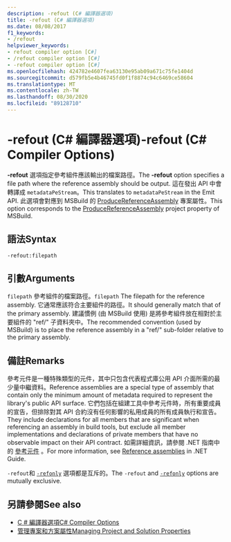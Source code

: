 ```yaml
---
description: -refout (C# 編譯器選項)
title: -refout (C# 編譯器選項)
ms.date: 08/08/2017
f1_keywords:
- /refout
helpviewer_keywords:
- refout compiler option [C#]
- /refout compiler option [C#]
- -refout compiler option [C#]
ms.openlocfilehash: 424782e4607fea63130e95ab09a671c75fe1404d
ms.sourcegitcommit: d579fb5e4b46745fd0f1f8874c94c6469ce58604
ms.translationtype: MT
ms.contentlocale: zh-TW
ms.lasthandoff: 08/30/2020
ms.locfileid: "89128710"
---
```

# <a name="-refout-c-compiler-options"></a><span data-ttu-id="3359b-103">-refout (C# 編譯器選項)</span><span class="sxs-lookup"><span data-stu-id="3359b-103">-refout (C# Compiler Options)</span></span>

<span data-ttu-id="3359b-104">**-refout** 選項指定參考組件應該輸出的檔案路徑。</span><span class="sxs-lookup"><span data-stu-id="3359b-104">The **-refout** option specifies a file path where the reference assembly should be output.</span></span> <span data-ttu-id="3359b-105">這在發出 API 中會轉譯成 `metadataPeStream`。</span><span class="sxs-lookup"><span data-stu-id="3359b-105">This translates to `metadataPeStream` in the Emit API.</span></span> <span data-ttu-id="3359b-106">此選項會對應到 MSBuild 的 [ProduceReferenceAssembly](/visualstudio/msbuild/common-msbuild-project-properties) 專案屬性。</span><span class="sxs-lookup"><span data-stu-id="3359b-106">This option corresponds to the [ProduceReferenceAssembly](/visualstudio/msbuild/common-msbuild-project-properties) project property of MSBuild.</span></span>

## <a name="syntax"></a><span data-ttu-id="3359b-107">語法</span><span class="sxs-lookup"><span data-stu-id="3359b-107">Syntax</span></span>

```console
-refout:filepath
```

## <a name="arguments"></a><span data-ttu-id="3359b-108">引數</span><span class="sxs-lookup"><span data-stu-id="3359b-108">Arguments</span></span>

 <span data-ttu-id="3359b-109">`filepath` 參考組件的檔案路徑。</span><span class="sxs-lookup"><span data-stu-id="3359b-109">`filepath` The filepath for the reference assembly.</span></span> <span data-ttu-id="3359b-110">它通常應該符合主要組件的路徑。</span><span class="sxs-lookup"><span data-stu-id="3359b-110">It should generally match that of the primary assembly.</span></span> <span data-ttu-id="3359b-111">建議慣例 (由 MSBuild 使用) 是將參考組件放在相對於主要組件的 "ref/" 子資料夾中。</span><span class="sxs-lookup"><span data-stu-id="3359b-111">The recommended convention (used by MSBuild) is to place the reference assembly in a "ref/" sub-folder relative to the primary assembly.</span></span>

## <a name="remarks"></a><span data-ttu-id="3359b-112">備註</span><span class="sxs-lookup"><span data-stu-id="3359b-112">Remarks</span></span>

<span data-ttu-id="3359b-113">參考元件是一種特殊類型的元件，其中只包含代表程式庫公用 API 介面所需的最少量中繼資料。</span><span class="sxs-lookup"><span data-stu-id="3359b-113">Reference assemblies are a special type of assembly that contain only the minimum amount of metadata required to represent the library's public API surface.</span></span> <span data-ttu-id="3359b-114">它們包括在組建工具中參考元件時，所有重要成員的宣告，但排除對其 API 合約沒有任何影響的私用成員的所有成員執行和宣告。</span><span class="sxs-lookup"><span data-stu-id="3359b-114">They include declarations for all members that are significant when referencing an assembly in build tools, but exclude all member implementations and declarations of private members that have no observable impact on their API contract.</span></span> <span data-ttu-id="3359b-115">如需詳細資訊，請參閱 .NET 指南中的 [參考元件](../../../standard/assembly/reference-assemblies.md) 。</span><span class="sxs-lookup"><span data-stu-id="3359b-115">For more information, see [Reference assemblies](../../../standard/assembly/reference-assemblies.md) in .NET Guide.</span></span>

<span data-ttu-id="3359b-116">`-refout`和 [`-refonly`](refonly-compiler-option.md) 選項都是互斥的。</span><span class="sxs-lookup"><span data-stu-id="3359b-116">The `-refout` and [`-refonly`](refonly-compiler-option.md) options are mutually exclusive.</span></span>

## <a name="see-also"></a><span data-ttu-id="3359b-117">另請參閱</span><span class="sxs-lookup"><span data-stu-id="3359b-117">See also</span></span>

- [<span data-ttu-id="3359b-118">C # 編譯器選項</span><span class="sxs-lookup"><span data-stu-id="3359b-118">C# Compiler Options</span></span>](./index.md)
- [<span data-ttu-id="3359b-119">管理專案和方案屬性</span><span class="sxs-lookup"><span data-stu-id="3359b-119">Managing Project and Solution Properties</span></span>](/visualstudio/ide/managing-project-and-solution-properties)
